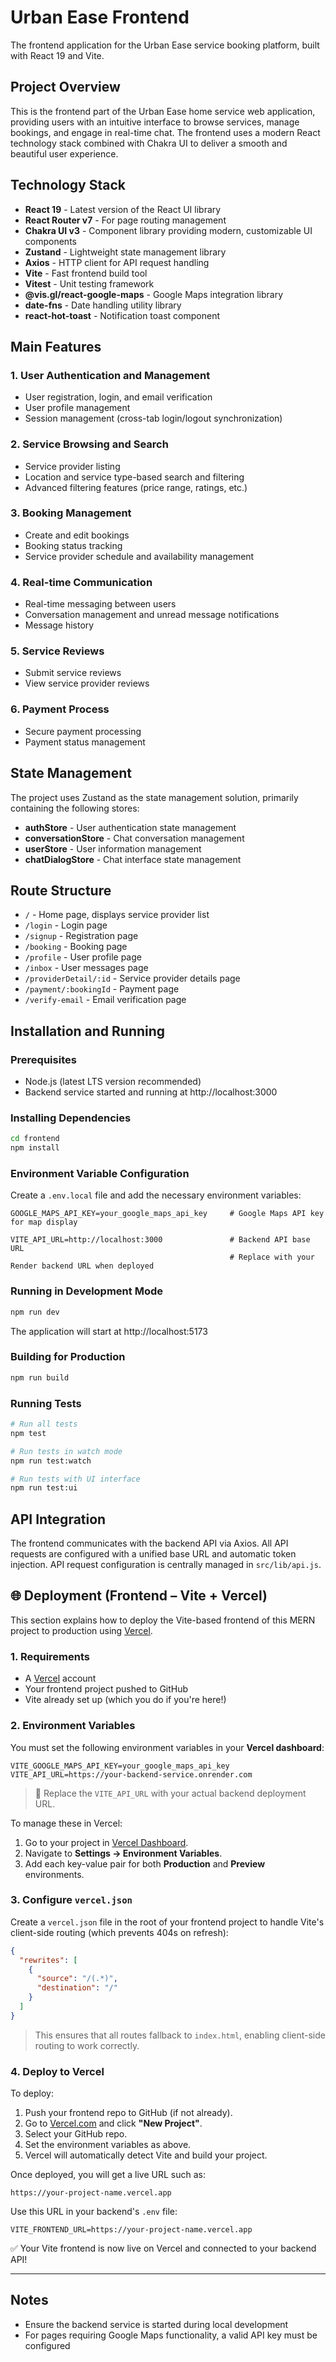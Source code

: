 # Urban Ease Frontend

The frontend application for the Urban Ease service booking platform, built with React 19 and Vite.

## Project Overview

This is the frontend part of the Urban Ease home service web application, providing users with an intuitive interface to browse services, manage bookings, and engage in real-time chat. The frontend uses a modern React technology stack combined with Chakra UI to deliver a smooth and beautiful user experience.

## Technology Stack

- **React 19** - Latest version of the React UI library
- **React Router v7** - For page routing management
- **Chakra UI v3** - Component library providing modern, customizable UI components
- **Zustand** - Lightweight state management library
- **Axios** - HTTP client for API request handling
- **Vite** - Fast frontend build tool
- **Vitest** - Unit testing framework
- **@vis.gl/react-google-maps** - Google Maps integration library
- **date-fns** - Date handling utility library
- **react-hot-toast** - Notification toast component


## Main Features

### 1. User Authentication and Management
- User registration, login, and email verification
- User profile management
- Session management (cross-tab login/logout synchronization)

### 2. Service Browsing and Search
- Service provider listing
- Location and service type-based search and filtering
- Advanced filtering features (price range, ratings, etc.)

### 3. Booking Management
- Create and edit bookings
- Booking status tracking
- Service provider schedule and availability management

### 4. Real-time Communication
- Real-time messaging between users
- Conversation management and unread message notifications
- Message history

### 5. Service Reviews
- Submit service reviews
- View service provider reviews

### 6. Payment Process
- Secure payment processing
- Payment status management

## State Management

The project uses Zustand as the state management solution, primarily containing the following stores:

- **authStore** - User authentication state management
- **conversationStore** - Chat conversation management
- **userStore** - User information management
- **chatDialogStore** - Chat interface state management

## Route Structure

- `/` - Home page, displays service provider list
- `/login` - Login page
- `/signup` - Registration page
- `/booking` - Booking page
- `/profile` - User profile page
- `/inbox` - User messages page
- `/providerDetail/:id` - Service provider details page
- `/payment/:bookingId` - Payment page
- `/verify-email` - Email verification page

## Installation and Running

### Prerequisites
- Node.js (latest LTS version recommended)
- Backend service started and running at http://localhost:3000

### Installing Dependencies

```bash
cd frontend
npm install
```

### Environment Variable Configuration

Create a `.env.local` file and add the necessary environment variables:

```
GOOGLE_MAPS_API_KEY=your_google_maps_api_key     # Google Maps API key for map display

VITE_API_URL=http://localhost:3000               # Backend API base URL
                                                 # Replace with your Render backend URL when deployed
```

### Running in Development Mode

```bash
npm run dev
```

The application will start at http://localhost:5173

### Building for Production

```bash
npm run build
```

### Running Tests

```bash
# Run all tests
npm test

# Run tests in watch mode
npm run test:watch

# Run tests with UI interface
npm run test:ui
```

## API Integration

The frontend communicates with the backend API via Axios. All API requests are configured with a unified base URL and automatic token injection. API request configuration is centrally managed in `src/lib/api.js`.

## 🌐 Deployment (Frontend – Vite + Vercel)

This section explains how to deploy the Vite-based frontend of this MERN project to production using [Vercel](https://vercel.com).

### 1. Requirements

- A [Vercel](https://vercel.com) account
- Your frontend project pushed to GitHub
- Vite already set up (which you do if you're here!)

### 2. Environment Variables

You must set the following environment variables in your **Vercel dashboard**:

```env
VITE_GOOGLE_MAPS_API_KEY=your_google_maps_api_key
VITE_API_URL=https://your-backend-service.onrender.com
```

> 🔄 Replace the `VITE_API_URL` with your actual backend deployment URL.

To manage these in Vercel:

1. Go to your project in [Vercel Dashboard](https://vercel.com/dashboard).
2. Navigate to **Settings → Environment Variables**.
3. Add each key-value pair for both **Production** and **Preview** environments.

### 3. Configure `vercel.json`

Create a `vercel.json` file in the root of your frontend project to handle Vite's client-side routing (which prevents 404s on refresh):

```json
{
  "rewrites": [
    {
      "source": "/(.*)",
      "destination": "/"
    }
  ]
}
```

> This ensures that all routes fallback to `index.html`, enabling client-side routing to work correctly.

### 4. Deploy to Vercel

To deploy:

1. Push your frontend repo to GitHub (if not already).
2. Go to [Vercel.com](https://vercel.com) and click **"New Project"**.
3. Select your GitHub repo.
4. Set the environment variables as above.
5. Vercel will automatically detect Vite and build your project.

Once deployed, you will get a live URL such as:

```
https://your-project-name.vercel.app
```

Use this URL in your backend's `.env` file:

```env
VITE_FRONTEND_URL=https://your-project-name.vercel.app
```

✅ Your Vite frontend is now live on Vercel and connected to your backend API!

---

## Notes

- Ensure the backend service is started during local development
- For pages requiring Google Maps functionality, a valid API key must be configured

